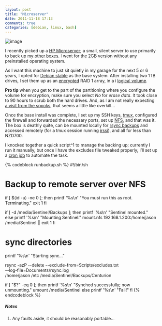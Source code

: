 ```yaml
---
layout: post
title: "Microserver"
date: 2011-11-18 17:13
comments: true
categories: [debian, linux, bash]
---
```

![image](http://dl.dropbox.com/u/261312/Blog-images/microserver.png)

I recently picked up a 
[HP Microserver](http://h10010.www1.hp.com/wwpc/us/en/sm/WF05a/15351-15351-4237916-4237918-4237917-4248009.html "HP specs page");
a small, silent server to use primarily to back up 
[my other boxes](http://jasonwryan.com/blog/2010-10-04-the-setup "Slightly out-of-date setup post").
I went for the 2GB version without any preinstalled operating system.

As I want this machine to just sit quietly in my garage for the next 5
or 6 years, I opted for 
[Debian stable](http://www.debian.org/releases/stable/ "Debian site") as the
base system. After installing two 1TB drives, I set them up as an
[encrypted](http://www.saout.de/misc/dm-crypt/ "Device mapper homepage")
RAID 1 array, in a i
[logical volume](http://en.wikipedia.org/wiki/Logical_volume_management "Wikipedia entry on LVM").

**Pro tip** when you get to the part of the partitioning where you
configure the volume for encryption, make sure you select *No* for
*erase data*. It took close to 90 hours to scrub both the hard drives.
And, as I am not really expecting 
[a visit from the spooks](http://www.extremetech.com/computing/105931-full-disk-encryption-is-too-good-says-us-intelligence-agency "FDE defeats the NSA"),
that seems a little like overkill…

Once the base install was complete, I set up my SSH keys,
[tmux](http://tmux.sourceforge.net/ "tmux page"), configured the
firewall and forwarded the necessary ports, set up
[NFS](http://en.wikipedia.org/wiki/Network_File_System_%28protocol%29 "Wikipedia page: network file system"),
and that was it. The box is deathly quite, can be mounted locally for
[rsync backups](http://en.wikipedia.org/wiki/Rsync "Wikipedia rsync entry") and
accessed remotely (for a tmux session running
[irssi](http://irssi.org/ "Irssi homepage")), and all for less than
NZD700.

I knocked together a quick script^1 to manage the backing up; currently
I run it manually, but once I have the excludes file tweaked properly,
I’ll set up a 
[cron job](http://en.wikipedia.org/wiki/Cron "Wikipedia page on cron") to
automate the task.

{% codeblock runbackup.sh %}
#!/bin/sh
# Backup to remote server over NFS

if [ $(id -u) -ne 0 ]; then
     printf '%s\n' "You must run this as root. Terminating."
     exit 1
fi
 
if [ -d /media/Sentinel/Backups ]; then 
     printf '%s\n' "Sentinel mounted."
 else
     printf '%s\n' "Mounting Sentinel."
     mount.nfs 192.168.1.200:/home/jason /media/Sentinel || exit 1
 fi
 
# sync directories
 printf '%s\n' "Starting sync..."
 
 rsync -azP --delete --exclude-from=Scripts/excludes.txt \
     --log-file=Documents/rsync.log \
     /home/jason /etc /media/Sentinel/Backups/Centurion
     
 if [ "$?" -eq 0 ]; then
     printf '%s\n' "Synched successfully; now unmounting."
     umount /media/Sentinel
 else
     printf '%s\n' "Fail!"
 fi
{% endcodeblock %}

##### Notes
1. Any faults aside, it should be reasonably portable…
